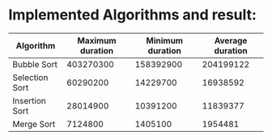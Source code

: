 # Implemented Algorithms and result:

|           Algorithm              | Maximum duration |   Minimum duration     | Average duration |
| -------------------------------- | ---------------- | ---------------------- | ---------------- |
|                      Bubble Sort |        403270300 |              158392900 |        204199122 |
|                   Selection Sort |         60290200 |               14229700 |         16938592 |
|                   Insertion Sort |         28014900 |               10391200 |         11839377 |
|                       Merge Sort |          7124800 |                1405100 |          1954481 |
